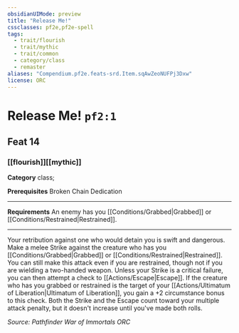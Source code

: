 ```yaml
---
obsidianUIMode: preview
title: "Release Me!"
cssclasses: pf2e,pf2e-spell
tags:
  - trait/flourish
  - trait/mythic
  - trait/common
  - category/class
  - remaster
aliases: "Compendium.pf2e.feats-srd.Item.sqAwZeoNUFPj3Dxw"
license: ORC
---
```

# Release Me! `pf2:1`
## Feat 14
### [[flourish]][[mythic]]

**Category** class; 



**Prerequisites** Broken Chain Dedication
* * *
**Requirements** An enemy has you [[Conditions/Grabbed|Grabbed]] or [[Conditions/Restrained|Restrained]].

* * *

Your retribution against one who would detain you is swift and dangerous. Make a melee Strike against the creature who has you [[Conditions/Grabbed|Grabbed]] or [[Conditions/Restrained|Restrained]]. You can still make this attack even if you are restrained, though not if you are wielding a two-handed weapon. Unless your Strike is a critical failure, you can then attempt a check to [[Actions/Escape|Escape]]. If the creature who has you grabbed or restrained is the target of your [[Actions/Ultimatum of Liberation|Ultimatum of Liberation]], you gain a +2 circumstance bonus to this check. Both the Strike and the Escape count toward your multiple attack penalty, but it doesn't increase until you've made both rolls.

*Source: Pathfinder War of Immortals*
*ORC*